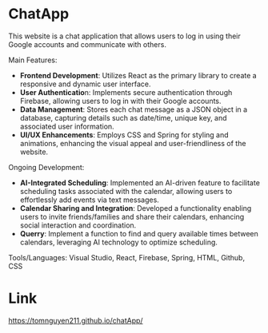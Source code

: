 # ChatApp
This website is a chat application that allows users to log in using their Google accounts and communicate with others.

Main Features:
-  **Frontend Development**: Utilizes React as the primary library to create a responsive and dynamic user interface.
-  **User Authenticatio**n: Implements secure authentication through Firebase, allowing users to log in with their Google accounts.
-  **Data Management**: Stores each chat message as a JSON object in a database, capturing details such as date/time, unique key, and associated user information.
-  **UI/UX Enhancements**: Employs CSS and Spring for styling and animations, enhancing the visual appeal and user-friendliness of the website.


Ongoing Development:
- **AI-Integrated Scheduling**: Implemented an AI-driven feature to facilitate scheduling tasks associated with the calendar, allowing users to effortlessly add events via text messages.
- **Calendar Sharing and Integration**: Developed a functionality enabling users to invite friends/families and  share their calendars, enhancing social interaction and coordination.
- **Querry**: Implement a function to find and query available times between calendars, leveraging AI technology to optimize scheduling.
  
Tools/Languages: Visual Studio, React, Firebase, Spring, HTML, Github, CSS 
# Link
https://tomnguyen211.github.io/chatApp/
